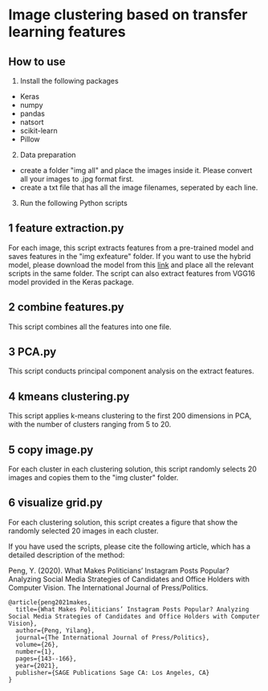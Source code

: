 # Image clustering based on transfer learning features

## How to use
1. Install the following packages
* Keras
* numpy
* pandas
* natsort
* scikit-learn
* Pillow

2. Data preparation
* create a folder "img all" and place the images inside it. Please convert all your images to .jpg format first.
* create a txt file that has all the image filenames, seperated by each line.

3. Run the following Python scripts

## 1 feature extraction.py
For each image, this script extracts features from a pre-trained model and saves features in the "img exfeature" folder. If you want to use the hybrid model, please download the model from this [link](https://github.com/GKalliatakis/Keras-VGG16-places365) and place all the relevant scripts in the same folder. The script can also extract features from VGG16 model provided in the Keras package. 

## 2 combine features.py
This script combines all the features into one file.

## 3 PCA.py
This script conducts principal component analysis on the extract features.

## 4 kmeans clustering.py
This script applies k-means clustering to the first 200 dimensions in PCA, with the number of clusters ranging from 5 to 20.

## 5 copy image.py
For each cluster in each clustering solution, this script randomly selects 20 images and copies them to the "img cluster" folder.

## 6 visualize grid.py
For each clustering solution, this script creates a figure that show the randomly selected 20 images in each cluster.

If you have used the scripts, please cite the following article, which has a detailed description of the method:

Peng, Y. (2020). What Makes Politicians’ Instagram Posts Popular? Analyzing Social Media Strategies of Candidates and Office Holders with Computer Vision. The International Journal of Press/Politics.

```
@article{peng2021makes,
  title={What Makes Politicians’ Instagram Posts Popular? Analyzing Social Media Strategies of Candidates and Office Holders with Computer Vision},
  author={Peng, Yilang},
  journal={The International Journal of Press/Politics},
  volume={26},
  number={1},
  pages={143--166},
  year={2021},
  publisher={SAGE Publications Sage CA: Los Angeles, CA}
}
```

